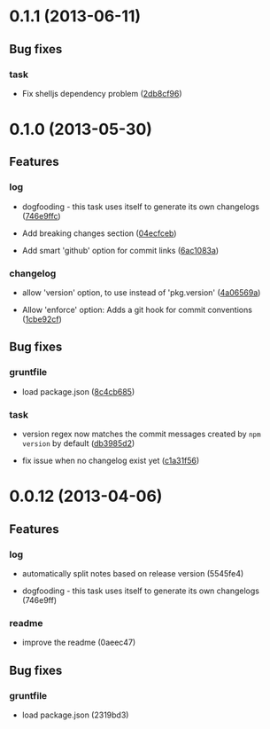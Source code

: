# 0.1.1 (2013-06-11)



## Bug fixes
### task

* Fix shelljs dependency problem ([2db8cf96](https://github.com/btford/grunt-conventional-changelog/commits/2db8cf96))




# 0.1.0 (2013-05-30)

## Features
### log

* dogfooding - this task uses itself to generate its own changelogs ([746e9ffc](https://github.com/btford/grunt-conventional-changelog/commits/746e9ffc))

* Add breaking changes section ([04ecfceb](https://github.com/btford/grunt-conventional-changelog/commits/04ecfceb))

* Add smart 'github' option for commit links ([6ac1083a](https://github.com/btford/grunt-conventional-changelog/commits/6ac1083a))

### changelog

* allow 'version' option, to use instead of 'pkg.version' ([4a06569a](https://github.com/btford/grunt-conventional-changelog/commits/4a06569a))

* Allow 'enforce' option: Adds a git hook for commit conventions ([1cbe92cf](https://github.com/btford/grunt-conventional-changelog/commits/1cbe92cf))



## Bug fixes
### gruntfile

* load package.json ([8c4cb685](https://github.com/btford/grunt-conventional-changelog/commits/8c4cb685))

### task

* version regex now matches the commit messages created by `npm version` by default ([db3985d2](https://github.com/btford/grunt-conventional-changelog/commits/db3985d2))

* fix issue when no changelog exist yet ([c1a31f56](https://github.com/btford/grunt-conventional-changelog/commits/c1a31f56))







# 0.0.12 (2013-04-06)

## Features
### log

* automatically split notes based on release version (5545fe4)

* dogfooding - this task uses itself to generate its own changelogs (746e9ff)

### readme

* improve the readme (0aeec47)



## Bug fixes
### gruntfile

* load package.json (2319bd3)


